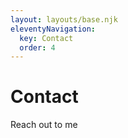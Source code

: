 ```yaml
---
layout: layouts/base.njk
eleventyNavigation:
  key: Contact
  order: 4
---
```

# Contact

Reach out to me